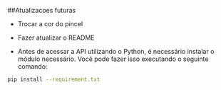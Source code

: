 ##Atualizacoes futuras

- Trocar a cor do pincel
- Fazer atualizar o README

- Antes de acessar a API utilizando o Python, é necessário instalar o módulo necessário. Você pode fazer isso executando o seguinte comando:

```bash
pip install --requirement.txt
```
